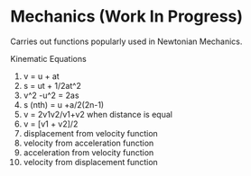 # Mechanics (Work In Progress)
Carries out functions popularly used in Newtonian Mechanics.

Kinematic Equations 

1) v = u + at
2) s = ut + 1/2at^2
3) v^2 -u^2 = 2as
4) s (nth) = u +a/2(2n-1)
5) v = 2v1v2/v1+v2 when distance is equal
6) v = [v1 + v2]/2
7) displacement from velocity function
8) velocity from acceleration function
9) acceleration from velocity function
10) velocity from displacement function
